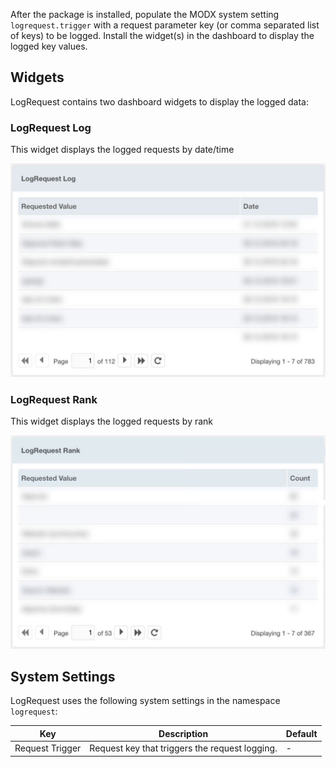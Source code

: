 After the package is installed, populate the MODX system setting
`logrequest.trigger` with a request parameter key (or comma separated list of
keys) to be logged. Install the widget(s) in the dashboard to display the logged
key values.

## Widgets

LogRequest contains two dashboard widgets to display the logged data:

### LogRequest Log

This widget displays the logged requests by date/time

[![](img/logrequest-log.jpg)](img/logrequest-log.jpg)

### LogRequest Rank

This widget displays the logged requests by rank

[![](img/logrequest-rank.jpg)](img/logrequest-rank.jpg)

## System Settings

LogRequest uses the following system settings in the namespace `logrequest`:

Key | Description | Default
----|-------------|--------
Request Trigger | Request key that triggers the request logging. | -